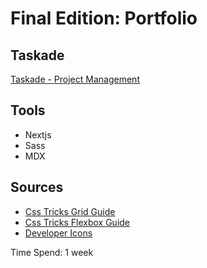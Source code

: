 # Final Edition: Portfolio

## Taskade
[Taskade - Project Management](https://www.taskade.com/d/sh8Qf16A2YJ5eQBC)

## Tools
- Nextjs
- Sass
- MDX

## Sources
- [Css Tricks Grid Guide](https://css-tricks.com/snippets/css/complete-guide-grid/)
- [Css Tricks Flexbox Guide](https://css-tricks.com/snippets/css/a-guide-to-flexbox/)
- [Developer Icons](https://github.com/devicons/devicon)

Time Spend: 1 week
